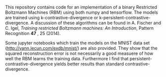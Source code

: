 This repository contains code for an implementation of a binary Restricted
Boltzmann Machines (RBM) using both numpy and tensorflow. The models are trained
using k-contrastive-divergence or k-persistent-contrastive-divergence. A
discussion of these algorithms can be found in A. Fischer and C. Igel, _Training
restricted Boltzmann machines\: An Introduction_, Pattern Recognition **47** ,
25 (2014).

Some jupyter notebooks which train the models on the MNIST data set
(http://yann.lecun.com/exdb/mnist/) are also provided. They show that the squared reconstruction error is not necessarily a good measuere of how well the RBM learns the training data. Furthermore I find that persistent-contrastive-divergence yields better results than standard contrastive-divergence.
